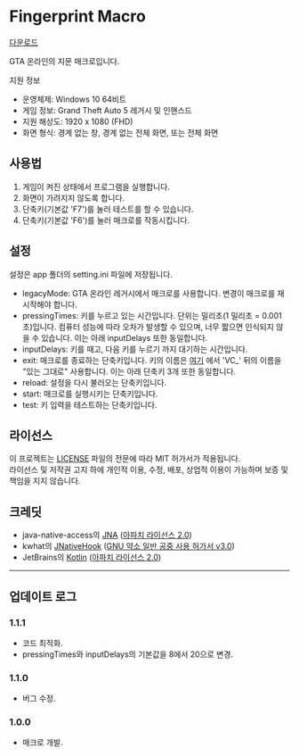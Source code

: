 # Fingerprint Macro
[다운로드](https://github.com/hahaha98757/fingerprint-macro/releases)

GTA 온라인의 지문 매크로입니다.

지원 정보<br>
- 운영체제: Windows 10 64비트
- 게임 정보: Grand Theft Auto 5 레거시 및 인핸스드
- 지원 해상도: 1920 x 1080 (FHD)
- 화면 형식: 경계 없는 창, 경계 없는 전체 화면, 또는 전체 화면

## 사용법
1. 게임이 켜진 상태에서 프로그램을 실행합니다.
2. 화면이 가려지지 않도록 합니다.
3. 단축키(기본값 'F7')를 눌러 테스트를 할 수 있습니다.
4. 단축키(기본값 'F6')를 눌러 매크로를 작동시킵니다.

## 설정
설정은 app 폴더의 setting.ini 파일에 저장됩니다.

- legacyMode: GTA 온라인 레거시에서 매크로를 사용합니다. 변경이 매크로를 재시작해야 합니다.
- pressingTimes: 키를 누르고 있는 시간입니다. 단위는 밀리초(1 밀리초 = 0.001 초)입니다. 컴퓨터 성능에 따라 오차가 발생할 수 있으며, 너무 짧으면 인식되지 않을 수 있습니다. 이는 아래 inputDelays 또한 동일합니다.
- inputDelays: 키를 때고, 다음 키를 누르기 까지 대기하는 시간입니다.
- exit: 매크로를 종료하는 단축키입니다. 키의 이름은 [여기](https://javadoc.io/static/com.1stleg/jnativehook/2.1.0/org/jnativehook/keyboard/NativeKeyEvent.html) 에서 'VC_' 뒤의 이름을 "있는 그대로" 사용합니다. 이는 아래 단축키 3개 또한 동일합니다.
- reload: 설정을 다시 불러오는 단축키입니다.
- start: 매크로를 실행시키는 단축키입니다.
- test: 키 입력을 테스트하는 단축키입니다.

## 라이선스
이 프로젝트는 [LICENSE](LICENSE) 파일의 전문에 따라 MIT 허가서가 적용됩니다.
<br>라이선스 및 저작권 고지 하에 개인적 이용, 수정, 배포, 상업적 이용이 가능하며 보증 및 책임을 지지 않습니다.

## 크레딧
- java-native-access의 [JNA](https://github.com/java-native-access/jna/tree/5.17.0) ([아파치 라이선스 2.0](https://github.com/java-native-access/jna/blob/5.17.0/AL2.0))
- kwhat의 [JNativeHook](https://github.com/kwhat/jnativehook/tree/2.2.2) ([GNU 약소 일반 공중 사용 허가서 v3.0](licenses/JNativeHook-LICENSE))
- JetBrains의 [Kotlin](https://github.com/JetBrains/kotlin) ([아파치 라이선스 2.0](https://github.com/JetBrains/kotlin/blob/master/license/LICENSE.txt))

----

## 업데이트 로그

### 1.1.1
- 코드 최적화.
- pressingTimes와 inputDelays의 기본값을 8에서 20으로 변경.

### 1.1.0
- 버그 수정.

### 1.0.0
- 매크로 개발.
